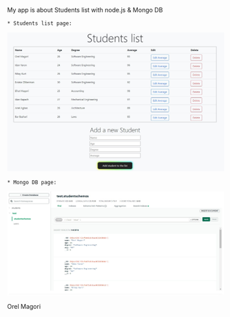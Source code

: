 

My app is about Students list with node.js & Mongo DB

```
* Students list page:
```
<img src="Students list.jpg"/>


```
* Mongo DB page:
```
<img src="Student schema - nomgoDB.jpg"/>

Orel Magori
